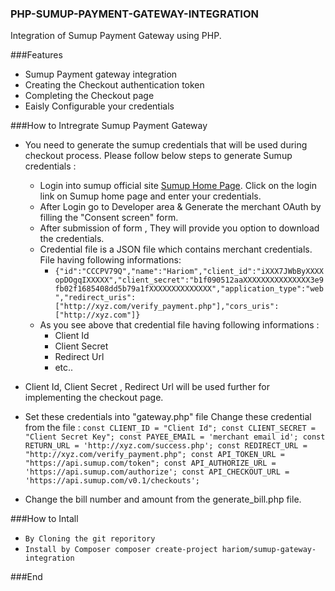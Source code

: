 ### PHP-SUMUP-PAYMENT-GATEWAY-INTEGRATION
Integration of Sumup Payment Gateway using PHP.

###Features

- Sumup Payment gateway integration
- Creating the Checkout authentication token
- Completing  the Checkout page
- Eaisly Configurable your credentials

###How to Intregrate Sumup Payment Gateway
- You  need to generate the sumup credentials that will be used during checkout process. Please follow  below steps to generate Sumup credentials :
    -  Login into sumup official site [Sumup Home Page](https://sumup.com/ "Sumup Home Page"). Click on the login link on Sumup home page and enter your credentials.
	- After Login go to Developer area & Generate the merchant OAuth by filling the "Consent screen" form. 
	- After submission of form , They will provide you option to download the credentials.
	- Credential file is a JSON file which contains merchant credentials. File having following informations:
		-  `{"id":"CCCPV79Q","name":"Hariom","client_id":"iXXX7JWbByXXXXopDOgqIXXXXX","client_secret":"b1f090512aaXXXXXXXXXXXXXXX3e9fb02f1685408dd5b79a1fXXXXXXXXXXXXXX","application_type":"web","redirect_uris":["http://xyz.com/verify_payment.php"],"cors_uris":["http://xyz.com"]}`
	- As you see above that credential file having following informations :
		- Client Id
		- Client Secret
		- Redirect Url
		- etc..
- Client Id, Client Secret , Redirect Url will be used further for implementing the checkout page.
- Set these credentials into "gateway.php" file 
	Change these credential from the file :
	`const CLIENT_ID = "Client Id";
        const CLIENT_SECRET = "Client Secret Key";
		const PAYEE_EMAIL = 'merchant email id';
        const RETURN_URL = 'http://xyz.com/success.php';
        const REDIRECT_URL = "http://xyz.com/verify_payment.php";
        const API_TOKEN_URL = "https://api.sumup.com/token";
        const API_AUTHORIZE_URL = 'https://api.sumup.com/authorize';
		const API_CHECKOUT_URL = 'https://api.sumup.com/v0.1/checkouts';`

- Change the bill number and amount from the generate_bill.php file.

###How to Intall 
- `By Cloning the git reporitory`
- `Install by Composer
    composer create-project hariom/sumup-gateway-integration		`

###End